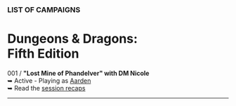 
### LIST OF CAMPAIGNS

# Dungeons & Dragons:<br /><i class="fab fa-d-and-d"></i> Fifth Edition

001 / **"Lost Mine of Phandelver" with DM Nicole**
<br />&#x27A5; Active - Playing as [Aarden](/character)
<br />&#x27A5; Read the [session recaps](/campaign/2021-lmop-with-dm-nicole)

---
